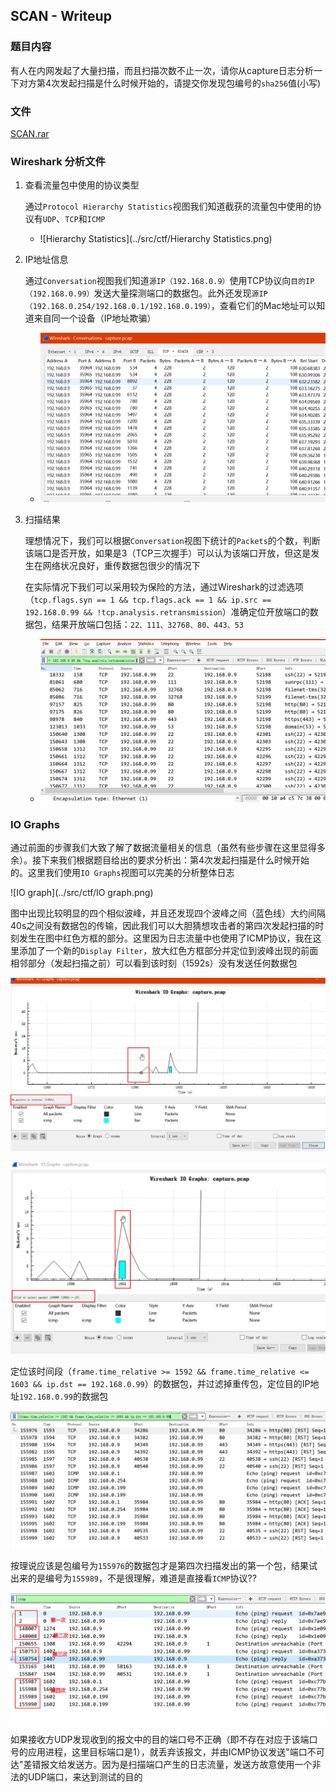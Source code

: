 ## SCAN - Writeup

### 题目内容

有人在内网发起了大量扫描，而且扫描次数不止一次，请你从capture日志分析一下对方第4次发起扫描是什么时候开始的，请提交你发现包编号的`sha256`值(小写)

### 文件

[SCAN.rar](https://static2.ichunqiu.com/icq/resources/fileupload/phrackCTF/misc/SCAN.rar)

### Wireshark 分析文件

1. 查看流量包中使用的协议类型

   通过`Protocol Hierarchy Statistics`视图我们知道截获的流量包中使用的协议有`UDP`、`TCP`和`ICMP`

   - ![Hierarchy Statistics](../src/ctf/Hierarchy Statistics.png)

2. IP地址信息

   通过`Conversation`视图我们知道`源IP（192.168.0.9）`使用TCP协议向`目的IP（192.168.0.99）`发送大量探测端口的数据包。此外还发现`源IP（192.168.0.254/192.168.0.1/192.168.0.199）`，查看它们的Mac地址可以知道来自同一个设备（IP地址欺骗）

   - ![Conversation](../src/ctf/Conversation.png)

3. 扫描结果

   理想情况下，我们可以根据`Conversation`视图下统计的`Packets`的个数，判断该端口是否开放，如果是3（TCP三次握手）可以认为该端口开放，但这是发生在网络状况良好，重传数据包很少的情况下

   在实际情况下我们可以采用较为保险的方法，通过Wireshark的过滤选项（`tcp.flags.syn == 1 && tcp.flags.ack == 1 && ip.src == 192.168.0.99 && !tcp.analysis.retransmission`）准确定位开放端口的数据包，结果开放端口包括：`22、111、32768、80、443、53 `

   - ![filter_port](../src/ctf/filter_port.png)

     

### IO Graphs

通过前面的步骤我们大致了解了数据流量相关的信息（虽然有些步骤在这里显得多余）。接下来我们根据题目给出的要求分析出：第4次发起扫描是什么时候开始的。这里我们使用`IO Graphs`视图可以完美的分析整体日志

![IO graph](../src/ctf/IO graph.png)

图中出现比较明显的四个相似波峰，并且还发现四个波峰之间（蓝色线）大约间隔40s之间没有数据包的传输，因此我们可以大胆猜想攻击者的第四次发起扫描的时刻发生在图中红色方框的部分。这里因为日志流量中也使用了ICMP协议，我在这里添加了一个新的`Display Filter`，放大红色方框部分并定位到波峰出现的前面相邻部分（发起扫描之前）可以看到该时刻（1592s）没有发送任何数据包

![1592](../src/ctf/1592.png)

![1602](../src/ctf/1602.png)

定位该时间段（`frame.time_relative >= 1592 && frame.time_relative <= 1603 && ip.dst == 192.168.0.99`）的数据包，并过滤掉重传包，定位目的IP地址`192.168.0.99`的数据包

![filter_time](../src/ctf/filter_time.png)

按理说应该是包编号为`155976`的数据包才是第四次扫描发出的第一个包，结果试出来的是编号为`155989`，不是很理解，难道是直接看`ICMP`协议??

![icmp](../src/ctf/filter_icmp.png)

如果接收方UDP发现收到的报文中的目的端口号不正确（即不存在对应于该端口号的应用进程，这里目标端口是1），就丢弃该报文，并由ICMP协议发送"端口不可达"差错报文给发送方。因为是扫描端口产生的日志流量，发送方故意使用一个非法的UDP端口，来达到测试的目的

